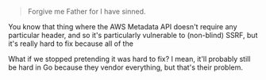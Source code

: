 > Forgive me Father for I have sinned.

You know that thing where the AWS Metadata API doesn't require any particular header, and so it's particularly vulnerable to (non-blind) SSRF, but it's really hard to fix because all of the 

What if we stopped pretending it was hard to fix? I mean, it'll probably still be hard in Go because they vendor everything, but that's their problem.
